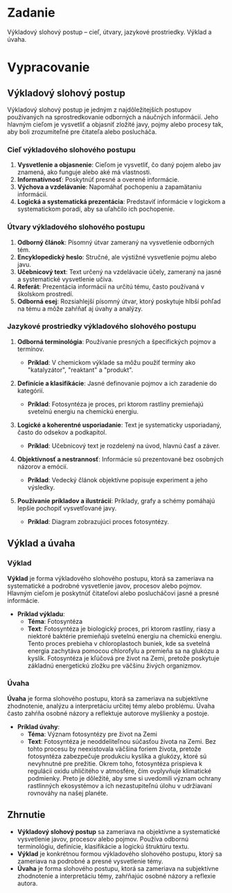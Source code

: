 # Zadanie

Výkladový slohový postup – cieľ, útvary, jazykové prostriedky. Výklad a úvaha.

# Vypracovanie

## Výkladový slohový postup

Výkladový slohový postup je jedným z najdôležitejších postupov používaných na sprostredkovanie odborných a náučných informácií. Jeho hlavným cieľom je vysvetliť a objasniť zložité javy, pojmy alebo procesy tak, aby boli zrozumiteľné pre čitateľa alebo poslucháča.

### Cieľ výkladového slohového postupu

1. **Vysvetlenie a objasnenie**: Cieľom je vysvetliť, čo daný pojem alebo jav znamená, ako funguje alebo aké má vlastnosti.
2. **Informatívnosť**: Poskytnúť presné a overené informácie.
3. **Výchova a vzdelávanie**: Napomáhať pochopeniu a zapamätaniu informácií.
4. **Logická a systematická prezentácia**: Predstaviť informácie v logickom a systematickom poradí, aby sa uľahčilo ich pochopenie.

### Útvary výkladového slohového postupu

1. **Odborný článok**: Písomný útvar zameraný na vysvetlenie odborných tém.
2. **Encyklopedický heslo**: Stručné, ale výstižné vysvetlenie pojmu alebo javu.
3. **Učebnicový text**: Text určený na vzdelávacie účely, zameraný na jasné a systematické vysvetlenie učiva.
4. **Referát**: Prezentácia informácií na určitú tému, často používaná v školskom prostredí.
5. **Odborná esej**: Rozsiahlejší písomný útvar, ktorý poskytuje hlbší pohľad na tému a môže zahŕňať aj úvahy a analýzy.

### Jazykové prostriedky výkladového slohového postupu

1. **Odborná terminológia**: Používanie presných a špecifických pojmov a termínov.
   - **Príklad**: V chemickom výklade sa môžu použiť termíny ako "katalyzátor", "reaktant" a "produkt".

2. **Definície a klasifikácie**: Jasné definovanie pojmov a ich zaradenie do kategórií.
   - **Príklad**: Fotosyntéza je proces, pri ktorom rastliny premieňajú svetelnú energiu na chemickú energiu.

3. **Logické a koherentné usporiadanie**: Text je systematicky usporiadaný, často do odsekov a podkapitol.
   - **Príklad**: Učebnicový text je rozdelený na úvod, hlavnú časť a záver.

4. **Objektívnosť a nestrannosť**: Informácie sú prezentované bez osobných názorov a emócií.
   - **Príklad**: Vedecký článok objektívne popisuje experiment a jeho výsledky.

5. **Používanie príkladov a ilustrácií**: Príklady, grafy a schémy pomáhajú lepšie pochopiť vysvetľované javy.
   - **Príklad**: Diagram zobrazujúci proces fotosyntézy.

## Výklad a úvaha

### Výklad

**Výklad** je forma výkladového slohového postupu, ktorá sa zameriava na systematické a podrobné vysvetlenie javov, procesov alebo pojmov. Hlavným cieľom je poskytnúť čitateľovi alebo poslucháčovi jasné a presné informácie.

- **Príklad výkladu**:
  - **Téma**: Fotosyntéza
  - **Text**: Fotosyntéza je biologický proces, pri ktorom rastliny, riasy a niektoré baktérie premieňajú svetelnú energiu na chemickú energiu. Tento proces prebieha v chloroplastoch buniek, kde sa svetelná energia zachytáva pomocou chlorofylu a premieňa sa na glukózu a kyslík. Fotosyntéza je kľúčová pre život na Zemi, pretože poskytuje základnú energetickú zložku pre väčšinu živých organizmov.

### Úvaha

**Úvaha** je forma slohového postupu, ktorá sa zameriava na subjektívne zhodnotenie, analýzu a interpretáciu určitej témy alebo problému. Úvaha často zahŕňa osobné názory a reflektuje autorove myšlienky a postoje.

- **Príklad úvahy**:
  - **Téma**: Význam fotosyntézy pre život na Zemi
  - **Text**: Fotosyntéza je neoddeliteľnou súčasťou života na Zemi. Bez tohto procesu by neexistovala väčšina foriem života, pretože fotosyntéza zabezpečuje produkciu kyslíka a glukózy, ktoré sú nevyhnutné pre prežitie. Okrem toho, fotosyntéza prispieva k regulácii oxidu uhličitého v atmosfére, čím ovplyvňuje klimatické podmienky. Preto je dôležité, aby sme si uvedomili význam ochrany rastlinných ekosystémov a ich nezastupiteľnú úlohu v udržiavaní rovnováhy na našej planéte.

## Zhrnutie

- **Výkladový slohový postup** sa zameriava na objektívne a systematické vysvetlenie javov, procesov alebo pojmov. Používa odbornú terminológiu, definície, klasifikácie a logickú štruktúru textu.
- **Výklad** je konkrétnou formou výkladového slohového postupu, ktorý sa zameriava na podrobné a presné vysvetlenie témy.
- **Úvaha** je forma slohového postupu, ktorá sa zameriava na subjektívne zhodnotenie a interpretáciu témy, zahŕňajúc osobné názory a reflexie autora.